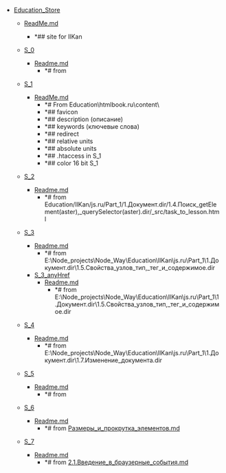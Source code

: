 - <a href = "E:\Node_projects\Node_Way\Education\Education_Store\cat.Education_Store\dir.Education_Store.md">Education_Store</a>
    - <a href = "E:\Node_projects\Node_Way\Education\Education_Store\ReadMe.md">ReadMe.md</a>
        - *## site for IlKan
    - <a href = "E:\Node_projects\Node_Way\Education\Education_Store\S_0\cat.S_0\dir.S_0.md">S_0</a>
        - <a href = "E:\Node_projects\Node_Way\Education\Education_Store\S_0\Readme.md">Readme.md</a>
            - *# from 
    
    - <a href = "E:\Node_projects\Node_Way\Education\Education_Store\S_1\cat.S_1\dir.S_1.md">S_1</a>
        - <a href = "E:\Node_projects\Node_Way\Education\Education_Store\S_1\ReadMe.md">ReadMe.md</a>
            - *# From  Education\htmlbook.ru\content\
            - *## favicon 
            - *## description (описание)
            - *## keywords (ключевые слова)
            - *## redirect 
            - *## relative units
            - *## absolute units 
            - *## .htaccess in S_1
            - *## color 16 bit S_1
    
    - <a href = "E:\Node_projects\Node_Way\Education\Education_Store\S_2\cat.S_2\dir.S_2.md">S_2</a>
        - <a href = "E:\Node_projects\Node_Way\Education\Education_Store\S_2\Readme.md">Readme.md</a>
            - *# from Education/IlKan/js.ru/Part_1/1.Документ.dir/1.4.Поиск_getElement(aster),_querySelector(aster).dir/_src/task_to_lesson.html
    
    - <a href = "E:\Node_projects\Node_Way\Education\Education_Store\S_3\cat.S_3\dir.S_3.md">S_3</a>
        - <a href = "E:\Node_projects\Node_Way\Education\Education_Store\S_3\Readme.md">Readme.md</a>
            - *# from E:\Node_projects\Node_Way\Education\IlKan\js.ru\Part_1\1.Документ.dir\1.5.Свойства_узлов_тип,_тег_и_содержимое.dir
        - <a href = "E:\Node_projects\Node_Way\Education\Education_Store\S_3\S_3_anyHref\cat.S_3_anyHref\dir.S_3_anyHref.md">S_3_anyHref</a>
            - <a href = "E:\Node_projects\Node_Way\Education\Education_Store\S_3\S_3_anyHref\Readme.md">Readme.md</a>
                - *# from E:\Node_projects\Node_Way\Education\IlKan\js.ru\Part_1\1.Документ.dir\1.5.Свойства_узлов_тип,_тег_и_содержимое.dir
        
    
    - <a href = "E:\Node_projects\Node_Way\Education\Education_Store\S_4\cat.S_4\dir.S_4.md">S_4</a>
        - <a href = "E:\Node_projects\Node_Way\Education\Education_Store\S_4\Readme.md">Readme.md</a>
            - *# from E:\Node_projects\Node_Way\Education\IlKan\js.ru\Part_1\1.Документ.dir\1.7.Изменение_документа.dir
    
    - <a href = "E:\Node_projects\Node_Way\Education\Education_Store\S_5\cat.S_5\dir.S_5.md">S_5</a>
        - <a href = "E:\Node_projects\Node_Way\Education\Education_Store\S_5\Readme.md">Readme.md</a>
            - *# from 
    
    - <a href = "E:\Node_projects\Node_Way\Education\Education_Store\S_6\cat.S_6\dir.S_6.md">S_6</a>
        - <a href = "E:\Node_projects\Node_Way\Education\Education_Store\S_6\Readme.md">Readme.md</a>
            - *# from <a href="E:\Node_projects\Node_Way\Education\IlKan\js.ru\Part_1\1.Документ.dir\1.9.Размеры_и_прокрутка_элементов.dir\1.9.Размеры_и_прокрутка_элементов.md">Размеры_и_прокрутка_элементов.md</a>
    
    - <a href = "E:\Node_projects\Node_Way\Education\Education_Store\S_7\cat.S_7\dir.S_7.md">S_7</a>
        - <a href = "E:\Node_projects\Node_Way\Education\Education_Store\S_7\Readme.md">Readme.md</a>
            - *# from <a href="E:\Node_projects\Node_Way\Education\IlKan\js.ru\Part_1\2.Введение_в_события.dir\2.1.Введение_в_браузерные_события.dir\2.1.Введение_в_браузерные_события.md">2.1.Введение_в_браузерные_события.md</a>
    
